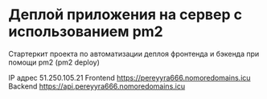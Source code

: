 # Деплой приложения на сервер с использованием pm2

Стартеркит проекта по автоматизации деплоя фронтенда и бэкенда при помощи pm2 (pm2 deploy)

IP адрес 51.250.105.21
Frontend https://pereyyra666.nomoredomains.icu
Backend https://api.pereyyra666.nomoredomains.icu
